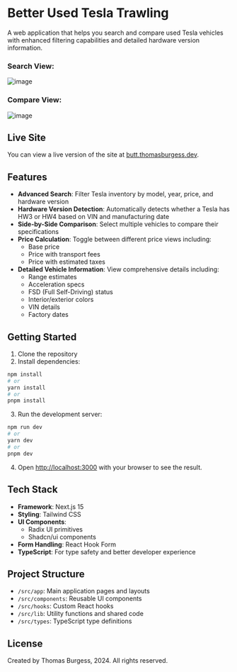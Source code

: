 # Better Used Tesla Trawling

A web application that helps you search and compare used Tesla vehicles with enhanced filtering capabilities and detailed hardware version information.

### Search View:
![image](https://github.com/user-attachments/assets/3babb533-70af-42df-a198-d5ffccb775e7)

### Compare View:
![image](https://github.com/user-attachments/assets/dd935d3c-eef1-4957-98d3-987997ec6571)


## Live Site
You can view a live version of the site at [butt.thomasburgess.dev](https://butt.thomasburgess.dev).

## Features

- **Advanced Search**: Filter Tesla inventory by model, year, price, and hardware version
- **Hardware Version Detection**: Automatically detects whether a Tesla has HW3 or HW4 based on VIN and manufacturing date
- **Side-by-Side Comparison**: Select multiple vehicles to compare their specifications
- **Price Calculation**: Toggle between different price views including:
  - Base price
  - Price with transport fees
  - Price with estimated taxes
- **Detailed Vehicle Information**: View comprehensive details including:
  - Range estimates
  - Acceleration specs
  - FSD (Full Self-Driving) status
  - Interior/exterior colors
  - VIN details
  - Factory dates

## Getting Started

1. Clone the repository
2. Install dependencies:

```bash
npm install
# or
yarn install
# or
pnpm install
```

3. Run the development server:

```bash
npm run dev
# or
yarn dev
# or
pnpm dev
```

4. Open [http://localhost:3000](http://localhost:3000) with your browser to see the result.

## Tech Stack

- **Framework**: Next.js 15
- **Styling**: Tailwind CSS
- **UI Components**: 
  - Radix UI primitives
  - Shadcn/ui components
- **Form Handling**: React Hook Form
- **TypeScript**: For type safety and better developer experience

## Project Structure

- `/src/app`: Main application pages and layouts
- `/src/components`: Reusable UI components
- `/src/hooks`: Custom React hooks
- `/src/lib`: Utility functions and shared code
- `/src/types`: TypeScript type definitions

## License

Created by Thomas Burgess, 2024. All rights reserved.
